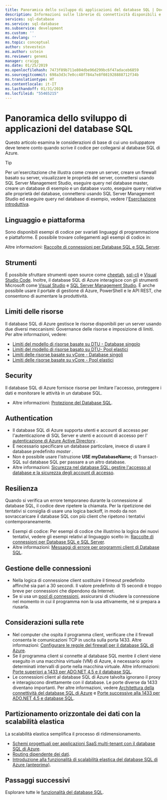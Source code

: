 ```yaml
---
title: Panoramica dello sviluppo di applicazioni del database SQL | Documentazione Microsoft
description: Informazioni sulle librerie di connettività disponibili e procedure consigliate per applicazioni che si connettono al Database SQL.
services: sql-database
ms.service: sql-database
ms.subservice: development
ms.custom: ''
ms.devlang: ''
ms.topic: conceptual
author: stevestein
ms.author: sstein
ms.reviewer: genemi
manager: craigg
ms.date: 01/25/2019
ms.openlocfilehash: 7473f89b711e804dbe96d299bc6f47adaceb6859
ms.sourcegitcommit: 698a3d3c7e0cc48f784a7e8f081928888712f34b
ms.translationtype: HT
ms.contentlocale: it-IT
ms.lasthandoff: 01/31/2019
ms.locfileid: "55465215"
---
```

# <a name="sql-database-application-development-overview"></a>Panoramica dello sviluppo di applicazioni del database SQL

Questo articolo esamina le considerazioni di base di cui uno sviluppatore deve tenere conto quando scrive il codice per collegarsi al database SQL di Azure.

> [!TIP]
> Per un'esercitazione che illustra come creare un server, creare un firewall basato su server, visualizzare le proprietà del server, connettersi usando SQL Server Management Studio, eseguire query nel database master, creare un database di esempio e un database vuoto, eseguire query relative alle proprietà del database, connettersi usando SQL Server Management Studio ed eseguire query nel database di esempio, vedere l'[Esercitazione introduttiva](sql-database-get-started-portal.md).
>

## <a name="language-and-platform"></a>Linguaggio e piattaforma
Sono disponibili esempi di codice per svariati linguaggi di programmazione e piattaforme. È possibile trovare collegamenti agli esempi di codice in:

Altre informazioni: [Raccolte di connessioni per Database SQL e SQL Server](sql-database-libraries.md).

## <a name="tools"></a>Strumenti

È possibile sfruttare strumenti open source come [cheetah](https://github.com/wunderlist/cheetah), [sql-cli](https://www.npmjs.com/package/sql-cli) e [Visual Studio Code](https://code.visualstudio.com/). Inoltre, il database SQL di Azure interagisce con gli strumenti Microsoft come [Visual Studio](https://www.visualstudio.com/downloads/) e [SQL Server Management Studio](https://msdn.microsoft.com/library/ms174173.aspx).  È anche possibile usare il portale di gestione di Azure, PowerShell e le API REST, che consentono di aumentare la produttività.

## <a name="resource-limitations"></a>Limiti delle risorse

Il database SQL di Azure gestisce le risorse disponibili per un server usando due diversi meccanismi: Governance delle risorse e imposizione di limiti. Per altre informazioni, vedere:

- [Limiti del modello di risorse basate su DTU - Database singolo](sql-database-dtu-resource-limits-single-databases.md)
- [Limiti del modello di risorse basato su DTU- Pool elastici](sql-database-dtu-resource-limits-elastic-pools.md)
- [Limiti delle risorse basate su vCore - Database singoli](sql-database-vcore-resource-limits-single-databases.md)
- [Limiti delle risorse basate su vCore - Pool elastici](sql-database-vcore-resource-limits-elastic-pools.md)

## <a name="security"></a>Security

Il database SQL di Azure fornisce risorse per limitare l'accesso, proteggere i dati e monitorare le attività in un database SQL.

* Altre informazioni: [Protezione del Database SQL](sql-database-security-overview.md).

## <a name="authentication"></a>Authentication

- Il database SQL di Azure supporta utenti e account di accesso per l'autenticazione di SQL Server e utenti e account di accesso per l' [autenticazione di Azure Active Directory](sql-database-aad-authentication.md) .
- È necessario specificare un database particolare, invece di usare il database predefinito *master* .
- Non è possibile usare l'istruzione **USE myDatabaseName;** di Transact-SQL sul database SQL per passare a un altro database.
- Altre informazioni: [Sicurezza nel database SQL: gestire l'accesso al database e la sicurezza degli account di accesso](sql-database-manage-logins.md).

## <a name="resiliency"></a>Resilienza

Quando si verifica un errore temporaneo durante la connessione al database SQL, il codice deve ripetere la chiamata.  Per la ripetizione dei tentativi si consiglia di usare una logica backoff, in modo da non sovraccaricare il database SQL con più client che ripetono i tentativi contemporaneamente.

- Esempi di codice:  Per esempi di codice che illustrino la logica dei nuovi tentativi, vedere gli esempi relativi al linguaggio scelto in: [Raccolte di connessioni per Database SQL e SQL Server](sql-database-libraries.md).
- Altre informazioni: [Messaggi di errore per programmi client di Database SQL](sql-database-develop-error-messages.md).

## <a name="managing-connections"></a>Gestione delle connessioni

- Nella logica di connessione client sostituire il timeout predefinito affinché sia pari a 30 secondi.  Il valore predefinito di 15 secondi è troppo breve per connessioni che dipendono da Internet.
- Se si usa un [pool di connessioni](https://msdn.microsoft.com/library/8xx3tyca.aspx), assicurarsi di chiudere la connessione nel momento in cui il programma non la usa attivamente, né si prepara a riusarla.

## <a name="network-considerations"></a>Considerazioni sulla rete

- Nel computer che ospita il programma client, verificare che il firewall consenta le comunicazioni TCP in uscita sulla porta 1433.  Altre informazioni: [Configurare le regole del firewall per il database SQL di Azure](sql-database-configure-firewall-settings.md).
- Se il programma client si connette al database SQL mentre il client viene eseguito in una macchina virtuale (VM) di Azure, è necessario aprire determinati intervalli di porte nella macchina virtuale. Altre informazioni: [Porte superiori a 1433 per ADO.NET 4.5 e il database SQL](sql-database-develop-direct-route-ports-adonet-v12.md).
- Le connessioni client al database SQL di Azure talvolta ignorano il proxy e interagiscono direttamente con il database. Le porte diverse da 1433 diventano importanti. Per altre informazioni, vedere [Architettura della connettività del database SQL di Azure](sql-database-connectivity-architecture.md) e [Porte successive alla 1433 per ADO.NET 4.5 e database SQL](sql-database-develop-direct-route-ports-adonet-v12.md).

## <a name="data-sharding-with-elastic-scale"></a>Partizionamento orizzontale dei dati con la scalabilità elastica

La scalabilità elastica semplifica il processo di ridimensionamento. 

- [Schemi progettuali per applicazioni SaaS multi-tenant con il database SQL di Azure](sql-database-design-patterns-multi-tenancy-saas-applications.md).
- [Routing dipendente dei dati](sql-database-elastic-scale-data-dependent-routing.md).
- [Introduzione alla funzionalità di scalabilità elastica del database SQL di Azure (anteprima)](sql-database-elastic-scale-get-started.md).

## <a name="next-steps"></a>Passaggi successivi

Esplorare tutte le [funzionalità del database SQL](sql-database-technical-overview.md).
